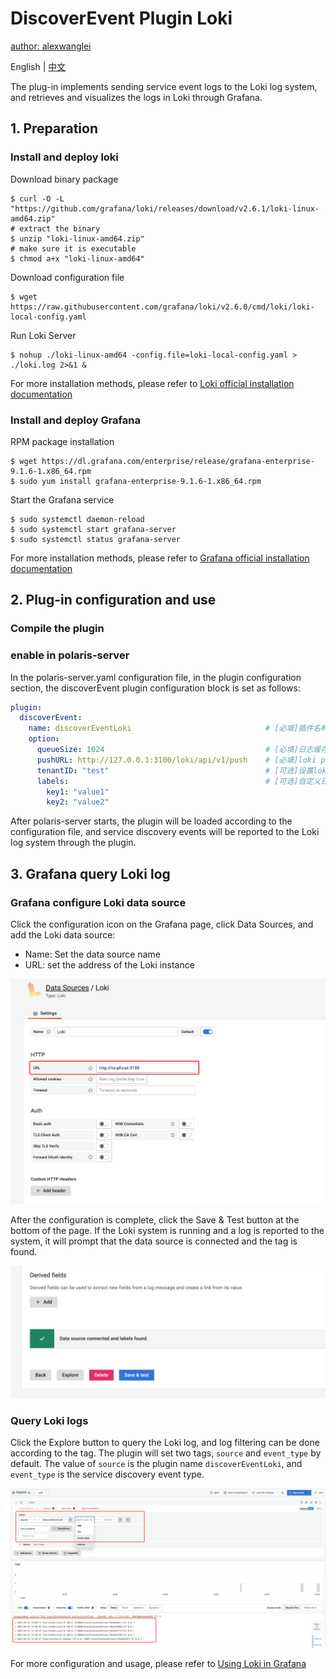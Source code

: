 # DiscoverEvent Plugin Loki

[author: alexwanglei](https://github.com/alexwanglei)

English | [中文](./README-zh.md)

The plug-in implements sending service event logs to the Loki log system, and retrieves and visualizes the logs in Loki through Grafana.

## 1. Preparation
### Install and deploy loki

Download binary package
```
$ curl -O -L "https://github.com/grafana/loki/releases/download/v2.6.1/loki-linux-amd64.zip"
# extract the binary
$ unzip "loki-linux-amd64.zip"
# make sure it is executable
$ chmod a+x "loki-linux-amd64"
```
Download configuration file
```
$ wget https://raw.githubusercontent.com/grafana/loki/v2.6.0/cmd/loki/loki-local-config.yaml
```
Run Loki Server
```
$ nohup ./loki-linux-amd64 -config.file=loki-local-config.yaml > ./loki.log 2>&1 &
```
For more installation methods, please refer to [Loki official installation documentation](https://grafana.com/docs/loki/latest/installation/)

### Install and deploy Grafana
RPM package installation
```
$ wget https://dl.grafana.com/enterprise/release/grafana-enterprise-9.1.6-1.x86_64.rpm
$ sudo yum install grafana-enterprise-9.1.6-1.x86_64.rpm
```
Start the Grafana service
```
$ sudo systemctl daemon-reload
$ sudo systemctl start grafana-server
$ sudo systemctl status grafana-server
```
For more installation methods, please refer to [Grafana official installation documentation](https://grafana.com/docs/grafana/latest/setup-grafana/installation/)

## 2. Plug-in configuration and use

### Compile the plugin

### enable in polaris-server

In the polaris-server.yaml configuration file, in the plugin configuration section, the discoverEvent plugin configuration block is set as follows:

```YAML
plugin:
  discoverEvent:
    name: discoverEventLoki                              # [必填]插件名称
    option:
      queueSize: 1024                                    # [必填]日志缓存队列长度
      pushURL: http://127.0.0.1:3100/loki/api/v1/push    # [必填]loki push 接口地址
      tenantID: "test"                                   # [可选]设置loki日志租户
      labels:                                            # [可选]自定义日志标签
        key1: "value1"
        key2: "value2"
```
After polaris-server starts, the plugin will be loaded according to the configuration file, and service discovery events will be reported to the Loki log system through the plugin.

## 3. Grafana query Loki log

### Grafana configure Loki data source
Click the configuration icon on the Grafana page, click Data Sources, and add the Loki data source:
- Name: Set the data source name
- URL: set the address of the Loki instance

![配置Loki数据源|800](img/data_source_loki.png)

After the configuration is complete, click the Save & Test button at the bottom of the page. If the Loki system is running and a log is reported to the system, it will prompt that the data source is connected and the tag is found.

![保存测试|800](img/save_test.png)

### Query Loki logs
Click the Explore button to query the Loki log, and log filtering can be done according to the tag. The plugin will set two tags, `source` and `event_type` by default. The value of `source` is the plugin name `discoverEventLoki`, and `event_type` is the service discovery event type.

![查询日志|800](img/explore_loki_log.png)

For more configuration and usage, please refer to [Using Loki in Grafana](https://grafana.com/docs/grafana/latest/datasources/loki/)

